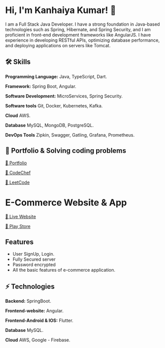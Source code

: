 
# Hi, I'm Kanhaiya Kumar! 👋

I am a Full Stack Java Developer. I have a strong foundation in Java-based technologies such as Spring, Hibernate, and Spring Security, and I am proficient in front-end development frameworks like AngularJS. I have experience in developing RESTful APIs, optimizing database performance, and deploying applications on servers like Tomcat.
## 🛠 Skills
**Programming Language:** Java, TypeScript, Dart.

**Framework:** Spring Boot, Angular.

**Software Development:** MicroServices, Spring Security.

**Software tools** Git, Docker, Kubernetes, Kafka.

**Cloud** AWS.

**Database** MySQL, MongoDB, PostgreSQL.

**DevOps Tools** Zipkin, Swagger, Gatling, Grafana, Prometheus.


## 🔗 Portfolio & Solving coding problems
[🔗 Portfolio](https://kanhaiyakumar.me/)

[🔗 CodeChef](https://www.codechef.com/users/kanhaiyakk2909)

[🔗 LeetCode](https://www.linkedin.com/) 


# E-Commerce Website & App

[🔗 Live Website](https://ecommerce.kanhaiyakumar.me/)

[🔗 Play Store](https://play.google.com/store/apps/details?id=com.leomine.calculator)




## Features

- User SignUp, Login.
- Fully Secured server
- Password encrypted
- All the basic features of e-commerce application.

## ⚡️  Technologies
**Backend:** SpringBoot.

**Frontend-website:** Angular.

**Frontend-Android & IOS:** Flutter.

**Database** MySQL.

**Cloud** AWS, Google - Firebase.





